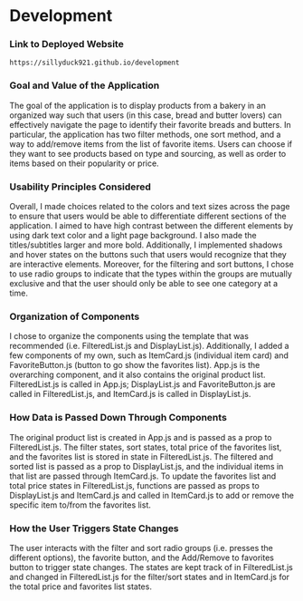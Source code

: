 # Development

### Link to Deployed Website
`https://sillyduck921.github.io/development`

### Goal and Value of the Application

The goal of the application is to display products from a bakery in an organized way such that users (in this case,
bread and butter lovers) can effectively navigate the page to identify their favorite breads and butters. In particular, 
the application has two filter methods, one sort method, and a way to add/remove items from the list of favorite items. 
Users can choose if they want to see products based on type and sourcing, as well as order to items based on their popularity
or price. 

### Usability Principles Considered

Overall, I made choices related to the colors and text sizes across the page to ensure that users would be able to differentiate
different sections of the application. I aimed to have high contrast between the different elements by using dark text color and a light page background. I also made the titles/subtitles larger and more bold. Additionally, I implemented shadows and hover states on the buttons such that users would recognize that they are interactive elements. Moreover, for the filtering and sort buttons, I chose to use radio groups to indicate that the types within the groups are mutually exclusive and that the user should only be able to see one category at a time. 

### Organization of Components

I chose to organize the components using the template that was recommended (i.e. FilteredList.js and DisplayList.js). Additionally, I added
a few components of my own, such as ItemCard.js (individual item card) and FavoriteButton.js (button to go show the favorites list). App.js is the overarching component, and it also contains the original product list. FilteredList.js is called in App.js; DisplayList.js and FavoriteButton.js are called in FilteredList.js, and ItemCard.js is called in DisplayList.js. 

### How Data is Passed Down Through Components

The original product list is created in App.js and is passed as a prop to FilteredList.js. The filter states, sort states, total price of the favorites list, and the favorites list is stored in state in FilteredList.js. The filtered and sorted list is passed as a prop to DisplayList.js, and the individual items in that list are passed through ItemCard.js. To update the favorites list and total price states in FilteredList.js, functions are passed as props to DisplayList.js and ItemCard.js and called in ItemCard.js to add or remove the specific item to/from the favorites list.

### How the User Triggers State Changes

The user interacts with the filter and sort radio groups (i.e. presses the different options), the favorite button, and the Add/Remove to
favorites button to trigger state changes. The states are kept track of in FilteredList.js and changed in FilteredList.js for the filter/sort states and in ItemCard.js for the total price and favorites list states. 